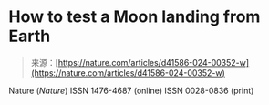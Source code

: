 <!--yml
category: 未分类
date: 2024-05-27 14:45:43
-->

# How to test a Moon landing from Earth

> 来源：[https://nature.com/articles/d41586-024-00352-w](https://nature.com/articles/d41586-024-00352-w)

Nature (*Nature*) ISSN 1476-4687 (online) ISSN 0028-0836 (print)